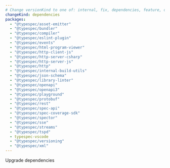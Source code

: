 ```yaml
---
# Change versionKind to one of: internal, fix, dependencies, feature, deprecation, breaking
changeKind: dependencies
packages:
  - "@typespec/asset-emitter"
  - "@typespec/bundler"
  - "@typespec/compiler"
  - "@typespec/eslint-plugin"
  - "@typespec/events"
  - "@typespec/html-program-viewer"
  - "@typespec/http-client-js"
  - "@typespec/http-server-csharp"
  - "@typespec/http-server-js"
  - "@typespec/http"
  - "@typespec/internal-build-utils"
  - "@typespec/json-schema"
  - "@typespec/library-linter"
  - "@typespec/openapi"
  - "@typespec/openapi3"
  - "@typespec/playground"
  - "@typespec/protobuf"
  - "@typespec/rest"
  - "@typespec/spec-api"
  - "@typespec/spec-coverage-sdk"
  - "@typespec/spector"
  - "@typespec/sse"
  - "@typespec/streams"
  - "@typespec/tspd"
  - typespec-vscode
  - "@typespec/versioning"
  - "@typespec/xml"
---
```


Upgrade dependencies
